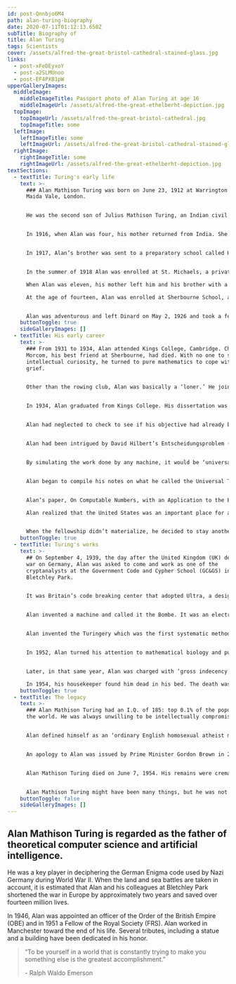 ```yaml
---
id: post-Qnnbjo6M4
path: alan-turing-biography
date: 2020-07-11T01:12:13.650Z
subTitle: Biography of
title: Alan Turing
tags: Scientists
cover: /assets/alfred-the-great-bristol-cathedral-stained-glass.jpg
links:
  - post-xFeDEyxoY
  - post-a2SLMUnoo
  - post-EF4PXB1pW
upperGalleryImages:
  middleImage:
    middleImageTitle: Passport photo of Alan Turing at age 16
    middleImageUrl: /assets/alfred-the-great-ethelberht-depiction.jpg
  topImage:
    topImageUrl: /assets/alfred-the-great-bristol-cathedral.jpg
    topImageTitle: some
  leftImage:
    leftImageTitle: some
    leftImageUrl: /assets/alfred-the-great-bristol-cathedral-stained-glass.jpg
  rightImage:
    rightImageTitle: some
    rightImageUrl: /assets/alfred-the-great-ethelberht-depiction.jpg
textSections:
  - textTitle: Turing's early life
    text: >-
      ### Alan Mathison Turing was born on June 23, 1912 at Warrington Lodge,
      Maida Vale, London. 


      He was the second son of Julius Mathison Turing, an Indian civil servant (ICS) working in Chatrapur, India and Ethel Sara Stoney. Alan’s parents lived in India while he and his brother John lived in various foster homes. Alan was a toddler when he and his brother John were left with a retired Army couple, Colonel and Mrs. Ward, who lived in a large house called Baston Lodge in St. Leonards-on-Sea. The Wards had four daughters of their own, boarded another boy, and at one point took in three of Alan’s cousins.


      In 1916, when Alan was four, his mother returned from India. She rented some rooms in St. Leonards and remained there for the next three years.


      In 1917, Alan’s brother was sent to a preparatory school called Hazelhurst near Tunbridge Wells in Kent. Alan was left with his mother who busied herself with church and watercolor painting. Alan taught himself to read from a book called Reading Without Tears. He was good at recognizing figures and developed a habit of stopping at every lamp post to read its serial number.


      In the summer of 1918 Alan was enrolled at St. Michaels, a private day school in St. Leonards.  He remained there until the age of ten and then joined his brother at Hazelhurst.

      When Alan was eleven, his mother left him and his brother with a new foster parent, Archdeacon Rollo Meyers in Hertfordshire. A short time later, Alan’s father resigned from Indian Civil Service and he and his brother moved with their parents to Dinard, France.

      At the age of fourteen, Alan was enrolled at Sherbourne School, an independent boarding school in the town of Sherbourne in Dorset. The first day of school coincided with the 1926 coal miners’ strike. All transportation except the milk trains was halted.


      Alan was adventurous and left Dinard on May 2, 1926 and took a ferry from St. Malo to Southampton. From there, he rode his bicycle sixty miles for the better part of two days to Sherbourne, resting overnight at an inn. He arrived on time for the first day on May 3. His five-year tenure was intellectually stimulating, but emotionally bittersweet.
    buttonToggle: true
    sideGalleryImages: []
  - textTitle: His early career
    text: >-
      ### From 1931 to 1934, Alan attended Kings College, Cambridge. Christopher
      Morcom, his best friend at Sherbourne, had died. With no one to share his
      intellectual curiosity, he turned to pure mathematics to cope with his
      grief.


      Other than the rowing club, Alan was basically a ‘loner.’ He joined the Moral Science Club and in 1933 was asked to read a paper. The crux of his paper, Mathematics and Logic, was that a purely logistic view of mathematics was inadequate; and that mathematical propositions possessed a variety of interpretations, of which the logistic was merely one. 


      In 1934, Alan graduated from Kings College. His dissertation was called the Central Limit Theorem. It was a key concept in probability theory because it implied that probabilistic and statistical methods that worked for normal distribution (informally a bell curve) could be applicable to many problems involving other types of distribution. 


      Alan had neglected to check to see if his objective had already been obtained. As it turned out, his work had already been proven by Jarl Waldemar Lindeberg in 1922. Alan was told that his work might still be accepted as original work for a King’s Fellowship, provided he did more work on it. In the spring of 1935 Alan was elected a Fellow at Kings College.


      Alan had been intrigued by David Hilbert’s Entscheidungsproblem (decision problem) and the questions it raised. In the summer of 1935, he began to dream of creating a machine that could manipulate symbols and decide the probability of any math assertion presented to it without the interference of human judgment, imagination, or intelligence.


      By simulating the work done by any machine, it would be ‘universal.’ Further, anything performed by a human computer could be done by his machine and perform the equivalent of the human mental activity. In short, this machine would be an ‘electric’ brain.


      Alan began to compile his notes on what he called the Universal Turing Machine into a possible paper for publication. He learned Alonzo Church, an American mathematician and logician, had also been studying the work of Hilbert.


      Alan’s paper, On Computable Numbers, with an Application to the Entscheidungsproblem, was published on May 28, 1936 in the Proceedings, London Mathematical Society.\

      Alan realized that the United States was an important place for advanced research and applied for a Visiting Fellowship at Princeton University, a research university in Princeton, New Jersey. In the fall of 1936, he entered Princeton University where he studied under Alonzo Church. It was Alan’s hope that after a year at Princeton he could get reelected to another fellowship at Cambridge.


      When the fellowship didn’t materialize, he decided to stay another year at Princeton and work on a Ph.D. He turned toward Kurt Godel’s work and delved deeper into his theorems of mathematical logic that demonstrated the inherent limits of every formal axiomatic system capable of making basic arithmetic. Alan completed his Ph.D. requirements in 1938 and returned to Cambridge.
    buttonToggle: true
  - textTitle: Turing's works
    text: >-
      ## On September 4, 1939, the day after the United Kingdom (UK) declared
      war on Germany, Alan was asked to come and work as one of the
      cryptanalysts at the Government Code and Cypher School (GC&GS) in
      Bletchley Park.


      It was Britain’s code breaking center that adopted Ultra, a designation for wartime signals intelligence obtained by breaking high level enemy radio and teleprinter communications. Alan’s mission was to ‘crack the code’ for Nazi Germany’s upgraded version of Enigma. Britain was familiar with the details of the Enigma machine’s rotors and the method of decrypting Enigma machine messages. The Polish government, who had briefed them, had also invented the Bomba, a code breaking machine, but the Germans changed its operating procedures which made the Bomba useless.


      Alan invented a machine and called it the Bombe. It was an electromechanical machine comprised of the equivalent of thirty-six different Enigma machines, each containing the exact internal wiring of the German counterpart. This machine helped to reduce the work of the code breakers.


      Alan invented the Turingery which was the first systematic method for cracking Germany’s Tunny, a German cipher machine teleprinter communications network (much like a mobile phone). After the war, from 1945 until his death in 1954, Alan worked on a series of projects. At the National Physical Laboratory, he designed the Automatic Computing Engine. It was one of the first designs for a stored-program computer. He became Deputy Director of the Computing Machine Laboratory at the Victoria University of Manchester where he worked on software for one of the earliest stored program computers – the Manchester Mark I.


      In 1952, Alan turned his attention to mathematical biology and published a paper called The Chemical Basis of Morphogenesis, which discussed the development of patterns and shapes in biological organisms.


      Later, in that same year, Alan was charged with ‘gross indecency’ under Section 11 of the Criminal Law Amendment Act 1885. He was ordered to undergo treatments designed to reduce the libido. For over a year, he was injected with synthetic oestrogen.

      In 1954, his housekeeper found him dead in his bed. The death was ruled a suicide by cyanide poisoning.
    buttonToggle: true
  - textTitle: The legacy
    text: >-
      ### Alan Mathison Turing had an I.Q. of 185: top 0.1% of the population of
      the world. He was always unwilling to be intellectually compromised.


      Alan defined himself as an ‘ordinary English homosexual atheist mathematician.’ However, in 1952, an indiscretion led to his arrest in the United Kingdom.


      An apology to Alan was issued by Prime Minister Gordon Brown in 2009 and Queen Elizabeth issued an official pardon in 2013. These efforts led to the Alan Turing Law which struck a chord for tolerance of diversity, in general, and the treatment of Alan Turing, in particular. 


      Alan Mathison Turing died on June 7, 1954. His remains were cremated at Woking Crematorium on June 12, 1954 and his ashes were scattered in the gardens of the crematorium.


      Alan Mathison Turing might have been many things, but he was not ‘ordinary.’
    buttonToggle: false
    sideGalleryImages: []
---
```

## Alan Mathison Turing is regarded as the father of theoretical computer science and artificial intelligence.

He was a key player in deciphering the German Enigma code used by Nazi Germany during World War II. When the land and sea battles are taken in account, it is estimated that Alan and his colleagues at Bletchley Park shortened the war in Europe by approximately two years and saved over fourteen million lives.

In 1946, Alan was appointed an officer of the Order of the British Empire (OBE) and in 1951 a Fellow of the Royal Society (FRS). Alan worked in Manchester toward the end of his life. Several tributes, including a statue and a building have been dedicated in his honor.

> “To be yourself in a world that is constantly trying to make you something else is the greatest accomplishment.” 
>
> \- Ralph Waldo Emerson